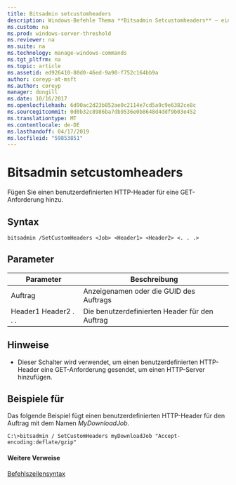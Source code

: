 ```yaml
---
title: Bitsadmin setcustomheaders
description: Windows-Befehle Thema **Bitsadmin Setcustomheaders** – eine GET-Anforderung einen benutzerdefinierten HTTP-Header hinzugefügt.
ms.custom: na
ms.prod: windows-server-threshold
ms.reviewer: na
ms.suite: na
ms.technology: manage-windows-commands
ms.tgt_pltfrm: na
ms.topic: article
ms.assetid: ed926410-80d0-46ed-9a90-f752c164bb9a
author: coreyp-at-msft
ms.author: coreyp
manager: dongill
ms.date: 10/16/2017
ms.openlocfilehash: 6d90ac2d23b852ae0c2114e7cd5a9c9e6382ce8c
ms.sourcegitcommit: 0d0b32c8986ba7db9536e0b8648d4ddf9b03e452
ms.translationtype: MT
ms.contentlocale: de-DE
ms.lasthandoff: 04/17/2019
ms.locfileid: "59853851"
---
```

# <a name="bitsadmin-setcustomheaders"></a>Bitsadmin setcustomheaders



Fügen Sie einen benutzerdefinierten HTTP-Header für eine GET-Anforderung hinzu.

## <a name="syntax"></a>Syntax

```
bitsadmin /SetCustomHeaders <Job> <Header1> <Header2> <. . .>
```

## <a name="parameters"></a>Parameter

|Parameter|Beschreibung|
|---------|-----------|
|Auftrag|Anzeigenamen oder die GUID des Auftrags|
|Header1 Header2 . . .|Die benutzerdefinierten Header für den Auftrag|

## <a name="remarks"></a>Hinweise

-   Dieser Schalter wird verwendet, um einen benutzerdefinierten HTTP-Header eine GET-Anforderung gesendet, um einen HTTP-Server hinzufügen.

## <a name="BKMK_examples"></a>Beispiele für

Das folgende Beispiel fügt einen benutzerdefinierten HTTP-Header für den Auftrag mit dem Namen *MyDownloadJob*.
```
C:\>bitsadmin / SetCustomHeaders myDownloadJob "Accept-encoding:deflate/gzip"
```

#### <a name="additional-references"></a>Weitere Verweise

[Befehlszeilensyntax](command-line-syntax-key.md)